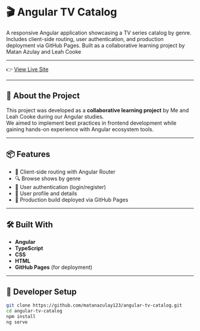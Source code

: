 # 🎬 Angular TV Catalog

A responsive Angular application showcasing a TV series catalog by genre.  
Includes client-side routing, user authentication, and production deployment via GitHub Pages.
Built as a collaborative learning project by Matan Azulay and Leah Cooke

---

👉 [View Live Site](https://matanazulay123.github.io/angular-tv-catalog/)

---

## 👥 About the Project

This project was developed as a **collaborative learning project** by Me and Leah Cooke during our Angular studies.  
We aimed to implement best practices in frontend development while gaining hands-on experience with Angular ecosystem tools.

---

## 📦 Features

- 🧭 Client-side routing with Angular Router
- 🔍 Browse shows by genre
- 👤 User authentication (login/register)
- 📝 User profile and details
- 📁 Production build deployed via GitHub Pages

---


## 🛠️ Built With

- **Angular** 
- **TypeScript**
- **CSS**
- **HTML**
- **GitHub Pages** (for deployment)


---
## 🚀 Developer Setup

```bash
git clone https://github.com/matanazulay123/angular-tv-catalog.git
cd angular-tv-catalog
npm install
ng serve
